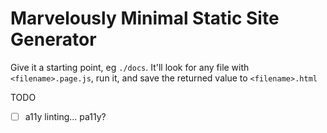 # Marvelously Minimal Static Site Generator

Give it a starting point, eg `./docs`. It'll look for any file with `<filename>.page.js`, run it, and save the returned value to `<filename>.html`

TODO

 - [ ] a11y linting... pa11y?